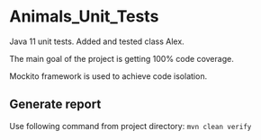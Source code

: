 # Animals_Unit_Tests

Java 11 unit tests. Added and tested class Alex.

The main goal of the project is getting 100% code coverage.

Mockito framework is used to achieve code isolation.

## Generate report
Use following command from project directory:
`mvn clean verify`